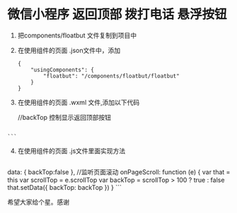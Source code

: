 # 微信小程序 返回顶部 拨打电话 悬浮按钮


1. 把components/floatbut 文件复制到项目中

2. 在使用组件的页面 .json文件中，添加
 
	```
	{
  		"usingComponents": {
    		"floatbut": "/components/floatbut/floatbut"
  		}
	}
	```

3. 在使用组件的页面 .wxml 文件,添加以下代码

	//backTop  控制显示返回顶部按钮
 
	```
 <floatbut backTop="{{backTop}}"></floatbut> 

	```
4. 在使用组件的页面 .js文件里面实现方法
 
	```
  data: {
    backTop:false
  },
  //监听页面滚动
  onPageScroll: function (e) {
      var that = this
      var scrollTop = e.scrollTop
      var backTop = scrollTop > 100 ? true : false
      that.setData({
        backTop: backTop
      })
  }
 	```

希望大家给个星。感谢

